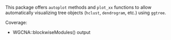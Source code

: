 This package offers `autoplot` methods and `plot_xx` functions to allow automatically visualizing tree objects (`hclust`, `dendrogram`, etc.) using `ggtree`. 


Coverage:

+ WGCNA::blockwiseModules() output

